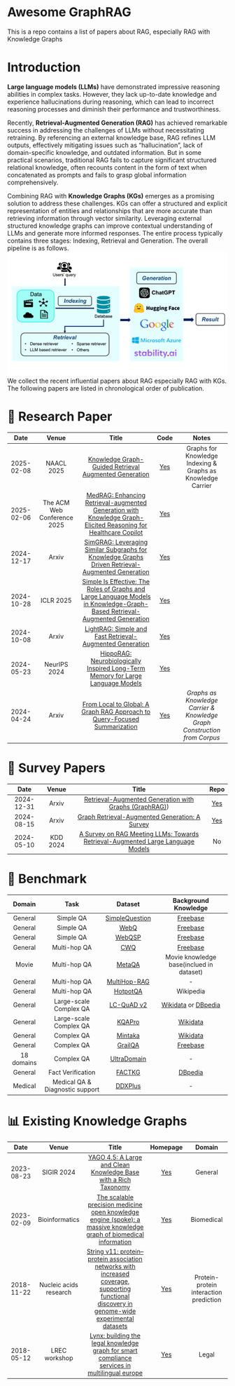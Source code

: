 # Awesome GraphRAG
This is a repo contains a list of papers about RAG, especially RAG with Knowledge Graphs

# Introduction
**Large language models (LLMs)** have demonstrated impressive reasoning abilities in complex tasks. However, they lack up-to-date knowledge and experience hallucinations during reasoning, which can lead to incorrect reasoning processes and diminish their performance and trustworthiness.

Recently, **Retrieval-Augmented Generation (RAG)** has achieved remarkable success in addressing the challenges of LLMs without necessitating retraining. By referencing an external knowledge base, RAG refines LLM outputs, effectively mitigating issues such as “hallucination”, lack of domain-specific knowledge, and outdated information. But in some practical scenarios, traditional RAG fails to capture significant structured relational knowledge, often recounts content in the form of text when concatenated as prompts and fails to grasp global information comprehensively.

Combining RAG with **Knowledge Graphs (KGs)** emerges as a promising solution to address these challenges. KGs can offer a structured and explicit representation of entities and relationships that are more accurate than retrieving information through vector similarity. Leveraging external structured knowledge graphs can improve contextual understanding of LLMs and generate more informed responses. The entire process typically contains three stages: Indexing, Retrieval and Generation. The overall pipeline is as follows.
![pipeline.png](pipeline.png)
We collect the recent influential papers about RAG especially RAG with KGs. The following papers are listed in chronological order of publication.


# 📑 Research Paper
|Date|Venue|Title|Code|Notes|
|:---:|:---:|:---:|:---:|:---:|
|2025-02-08|NAACL 2025|[Knowledge Graph-Guided Retrieval Augmented Generation](https://arxiv.org/abs/2502.06864)|[Yes](https://github.com/nju-websoft/KG2RAG)|Graphs for Knowledge Indexing & Graphs as Knowledge Carrier|
|2025-02-06|The ACM Web Conference 2025|[MedRAG: Enhancing Retrieval-augmented Generation with Knowledge Graph-Elicited Reasoning for Healthcare Copilot](https://arxiv.org/abs/2502.04413)|[Yes](https://github.com/SNOWTEAM2023/MedRAG?tab=readme-ov-file)||
|2024-12-17|Arxiv|[SimGRAG: Leveraging Similar Subgraphs for Knowledge Graphs Driven Retrieval-Augmented Generation](https://arxiv.org/abs/2412.15272)|[Yes](https://github.com/YZ-Cai/SimGRAG)||
|2024-10-28|ICLR 2025|[Simple Is Effective: The Roles of Graphs and Large Language Models in Knowledge-Graph-Based Retrieval-Augmented Generation](https://arxiv.org/abs/2410.20724)|[Yes](https://github.com/Graph-COM/SubgraphRAG)||
|2024-10-08|Arxiv|[LightRAG: Simple and Fast Retrieval-Augmented Generation](https://arxiv.org/abs/2410.05779)|[Yes](https://github.com/HKUDS/LightRAG)||
|2024-05-23|NeurIPS 2024|[HippoRAG: Neurobiologically Inspired Long-Term Memory for Large Language Models](https://arxiv.org/abs/2405.14831)|[Yes](https://github.com/OSU-NLP-Group/HippoRAG)||
|2024-04-24|Arxiv|[From Local to Global: A Graph RAG Approach to Query-Focused Summarization](https://arxiv.org/abs/2404.16130)|[Yes](https://github.com/microsoft/graphrag)|*Graphs as Knowledge Carrier & <br /> Knowledge Graph Construction from Corpus*|



# 🧐 Survey Papers
|Date|Venue|Title|Repo|
|:---:|:---:|:---:|:---:|
|2024-12-31|Arxiv|[Retrieval-Augmented Generation with Graphs (GraphRAG)](https://arxiv.org/abs/2501.00309))|[Yes](https://github.com/Graph-RAG/GraphRAG/)|
|2024-08-15|Arxiv|[Graph Retrieval-Augmented Generation: A Survey](https://arxiv.org/abs/2408.08921)|[Yes](https://github.com/pengboci/GraphRAG-Survey)|
|2024-05-10|KDD 2024|[A Survey on RAG Meeting LLMs: Towards Retrieval-Augmented Large Language Models](https://arxiv.org/abs/2405.06211)|No|


# 🥇 Benchmark
|Domain|Task|Dataset|Background Knowledge|
|:---:|:---:|:---:|:---:|
|General|Simple QA|[SimpleQuestion](https://huggingface.co/datasets/fbougares/simple_questions_v2/tree/main)|[Freebase](https://developers.google.com/freebase/)|
|General|Simple QA|[WebQ](https://huggingface.co/datasets/Stanford/web_questions)|[Freebase](https://developers.google.com/freebase/)|
|General|Simple QA|[WebQSP](https://www.microsoft.com/en-us/download/details.aspx?id=52763)|[Freebase](https://developers.google.com/freebase/)|
|General|Multi-hop QA|[CWQ](https://huggingface.co/datasets/drt/complex_web_questions)|[Freebase](https://developers.google.com/freebase/)|
|Movie|Multi-hop QA|[MetaQA](https://github.com/yuyuz/MetaQA)|Movie knowledge base(inclued in dataset)|
|General|Multi-hop QA|[MultiHop-RAG](https://github.com/yixuantt/MultiHop-RAG/)|-|
|General|Multi-hop QA|[HotpotQA](https://hotpotqa.github.io/)|Wikipedia|
|General|Large-scale Complex QA|[LC-QuAD v2](https://huggingface.co/datasets/mohnish/lc_quad)|[Wikidata](https://research.google/pubs/wikidata-a-free-collaborative-knowledge-base/) or [DBpedia](https://www.dbpedia.org/)|
|General|Large-scale Complex QA|[KQAPro](https://huggingface.co/datasets/drt/kqa_pro)|[Wikidata](https://research.google/pubs/wikidata-a-free-collaborative-knowledge-base/)|
|General|Complex QA|[Mintaka](https://huggingface.co/datasets/AmazonScience/mintaka)|[Wikidata](https://research.google/pubs/wikidata-a-free-collaborative-knowledge-base/)|
|General|Complex QA|[GrailQA](https://dki-lab.github.io/GrailQA/)|[Freebase](https://developers.google.com/freebase/)|
|18 domains|Complex QA|[UltraDomain](https://huggingface.co/datasets/TommyChien/UltraDomain)|-|
|General|Fact Verification|[FACTKG](https://github.com/jiho283/FactKG?tab=readme-ov-file)|[DBpedia](https://www.dbpedia.org/)|
|Medical|Medical QA & Diagnostic support|[DDXPlus](https://github.com/mila-iqia/ddxplus)|-|



# 📊 Existing Knowledge Graphs
|Date|Venue|Title|Homepage|Domain|
|:------:|:---:|:---:|:---:|:---:|
|2023-08-23|SIGIR 2024|[YAGO 4.5: A Large and Clean Knowledge Base with a Rich Taxonomy](https://arxiv.org/abs/2308.11884)|[Yes](https://yago-knowledge.org/)|General|
|2023-02-09|Bioinformatics|[The scalable precision medicine open knowledge engine (spoke): a massive knowledge graph of biomedical information](https://academic.oup.com/bioinformatics/article/39/2/btad080/7033465?login=false)|[Yes](https://spoke.ucsf.edu/)|Biomedical|
|2018-11-22|Nucleic acids research|[String v11: protein–protein association networks with increased coverage, supporting functional discovery in genome-wide experimental datasets](https://academic.oup.com/nar/article/47/D1/D607/5198476?login=false)|[Yes](https://string-db.org/)|Protein-protein interaction prediction|
|2018-05-12|LREC workshop|[Lynx: building the legal knowledge graph for smart compliance services in multilingual europe](http://lrec-conf.org/workshops/lrec2018/W22/pdf/12_W22.pdf)|[Yes](https://lynx-project.eu/)|Legal|

